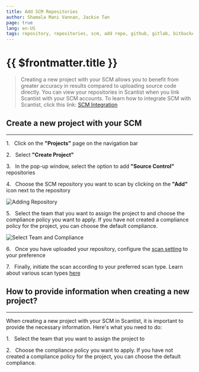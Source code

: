 ```yaml
---
title: Add SCM Repositories
author: Shamala Mani Vannan, Jackie Tan
page: true
lang: en-US
tags: repository, repositories, scm, add repo, github, gitlab, bitbucket
---
```

<ClientOnly>

# {{ $frontmatter.title }}

>Creating a new project with your SCM allows you to benefit from greater accuracy in results compared to uploading source code directly. You can view your repositories in Scantist when you link Scantist with your SCM accounts. To learn how to integrate SCM with Scantist, click this link: [SCM Integration](../Get-Started-with-Scantist/SCM-Integration.md)

## Create a new project with your SCM

<hr class="thick" />

1.&nbsp;&nbsp;&nbsp;Click on the **"Projects"** page on the navigation bar

2.&nbsp;&nbsp;&nbsp;Select **"Create Project"** 

3.&nbsp;&nbsp;&nbsp;In the pop-up window, select the option to add **"Source Control"** repositories 

4.&nbsp;&nbsp;&nbsp;Choose the SCM repository you want to scan by clicking on the **"Add"** icon next to the repository

![Adding Repository](/images/Create-and-Manage-Project/Add-SCM-Repositories-1.png)
 
5.&nbsp;&nbsp;&nbsp;Select the team that you want to assign the project to and choose the compliance policy you want to apply. If you have not created a compliance policy for the project, you can choose the default compliance. 

![Select Team and Compliance](/images/Create-and-Manage-Project/Add-SCM-Repositories-2.png)

6.&nbsp;&nbsp;&nbsp;Once you have uploaded your repository, configure the [scan setting]() to your preference

7.&nbsp;&nbsp;&nbsp;Finally, initiate the scan according to your preferred scan type. Learn about various scan types [here]()

## How to provide information when creating a new project?

<hr class="thick" />

When creating a new project with your SCM in Scantist, it is important to provide the necessary information. Here's what you need to do: 

1.&nbsp;&nbsp;&nbsp;Select the team that you want to assign the project to

2.&nbsp;&nbsp;&nbsp;Choose the compliance policy you want to apply. If you have not created a compliance policy for the project, you can choose the default compliance. 

<!--@include: ./whats-next.md-->

</ClientOnly>